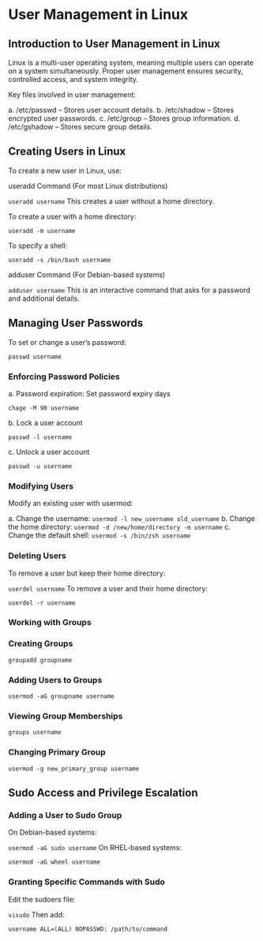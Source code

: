 # User Management in Linux
## Introduction to User Management in Linux
Linux is a multi-user operating system, meaning multiple users can operate on a system simultaneously. Proper user management ensures security, controlled access, and system integrity.

Key files involved in user management:

a. /etc/passwd – Stores user account details.
b. /etc/shadow – Stores encrypted user passwords.
c. /etc/group – Stores group information.
d. /etc/gshadow – Stores secure group details.

## Creating Users in Linux
To create a new user in Linux, use:

useradd Command (For most Linux distributions)

```useradd username```
This creates a user without a home directory.


To create a user with a home directory:

```useradd -m username```

To specify a shell:

```useradd -s /bin/bash username```

adduser Command (For Debian-based systems)

```adduser username```
This is an interactive command that asks for a password and additional details.

## Managing User Passwords
To set or change a user’s password:

```passwd username```

### Enforcing Password Policies

a. Password expiration: Set password expiry days

```chage -M 90 username```

b. Lock a user account

```passwd -l username```

c. Unlock a user account

```passwd -u username```

### Modifying Users
Modify an existing user with usermod:

a. Change the username:
```usermod -l new_username old_username```
b. Change the home directory:
```usermod -d /new/home/directory -m username```
c. Change the default shell:
```usermod -s /bin/zsh username```

### Deleting Users
To remove a user but keep their home directory:

```userdel username```
To remove a user and their home directory:

```userdel -r username```

### Working with Groups

### Creating Groups
```groupadd groupname```

### Adding Users to Groups
```usermod -aG groupname username```

### Viewing Group Memberships

```groups username```
### Changing Primary Group

```usermod -g new_primary_group username```

## Sudo Access and Privilege Escalation

### Adding a User to Sudo Group
On Debian-based systems:

```usermod -aG sudo username```
On RHEL-based systems:

```usermod -aG wheel username```
### Granting Specific Commands with Sudo
Edit the sudoers file:

```visudo```
Then add:

```username ALL=(ALL) NOPASSWD: /path/to/command```
